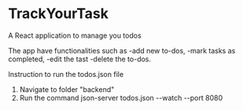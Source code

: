 # TrackYourTask
A React application to manage you todos

The app have functionalities such as
-add new to-dos, 
-mark tasks as completed, 
-edit the tast 
-delete the to-dos.


Instruction to run the todos.json file

1. Navigate to folder "backend"
2. Run the command
    json-server todos.json --watch --port 8080
    
 
